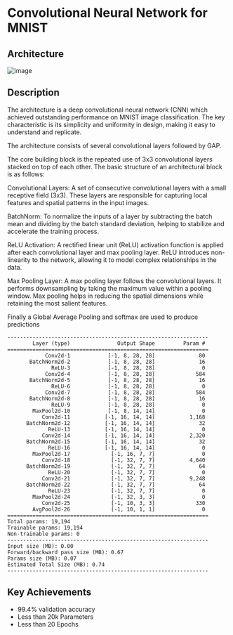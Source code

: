 # Convolutional Neural Network for MNIST

## Architecture
![image](https://github.com/selvaraj-sembulingam/ERA-V1/assets/66372829/1f32ee9a-d558-454e-9298-7773b2241f34)

## Description

The architecture is a deep convolutional neural network (CNN) which achieved outstanding performance on MNIST image classification. The key characteristic is its simplicity and uniformity in design, making it easy to understand and replicate.

The  architecture consists of several convolutional layers followed by GAP.

The core building block is the repeated use of 3x3 convolutional layers stacked on top of each other. The basic structure of an architectural block is as follows:

Convolutional Layers: A set of consecutive convolutional layers with a small receptive field (3x3). These layers are responsible for capturing local features and spatial patterns in the input images.

BatchNorm: To normalize the inputs of a layer by subtracting the batch mean and dividing by the batch standard deviation, helping to stabilize and accelerate the training process.

ReLU Activation: A rectified linear unit (ReLU) activation function is applied after each convolutional layer and max pooling layer. ReLU introduces non-linearity to the network, allowing it to model complex relationships in the data.

Max Pooling Layer: A max pooling layer follows the convolutional layers. It performs downsampling by taking the maximum value within a pooling window. Max pooling helps in reducing the spatial dimensions while retaining the most salient features.

Finally a Global Average Pooling and softmax are used to produce predictions
```
----------------------------------------------------------------
        Layer (type)               Output Shape         Param #
================================================================
            Conv2d-1            [-1, 8, 28, 28]              80
       BatchNorm2d-2            [-1, 8, 28, 28]              16
              ReLU-3            [-1, 8, 28, 28]               0
            Conv2d-4            [-1, 8, 28, 28]             584
       BatchNorm2d-5            [-1, 8, 28, 28]              16
              ReLU-6            [-1, 8, 28, 28]               0
            Conv2d-7            [-1, 8, 28, 28]             584
       BatchNorm2d-8            [-1, 8, 28, 28]              16
              ReLU-9            [-1, 8, 28, 28]               0
        MaxPool2d-10            [-1, 8, 14, 14]               0
           Conv2d-11           [-1, 16, 14, 14]           1,168
      BatchNorm2d-12           [-1, 16, 14, 14]              32
             ReLU-13           [-1, 16, 14, 14]               0
           Conv2d-14           [-1, 16, 14, 14]           2,320
      BatchNorm2d-15           [-1, 16, 14, 14]              32
             ReLU-16           [-1, 16, 14, 14]               0
        MaxPool2d-17             [-1, 16, 7, 7]               0
           Conv2d-18             [-1, 32, 7, 7]           4,640
      BatchNorm2d-19             [-1, 32, 7, 7]              64
             ReLU-20             [-1, 32, 7, 7]               0
           Conv2d-21             [-1, 32, 7, 7]           9,248
      BatchNorm2d-22             [-1, 32, 7, 7]              64
             ReLU-23             [-1, 32, 7, 7]               0
        MaxPool2d-24             [-1, 32, 3, 3]               0
           Conv2d-25             [-1, 10, 3, 3]             330
        AvgPool2d-26             [-1, 10, 1, 1]               0
================================================================
Total params: 19,194
Trainable params: 19,194
Non-trainable params: 0
----------------------------------------------------------------
Input size (MB): 0.00
Forward/backward pass size (MB): 0.67
Params size (MB): 0.07
Estimated Total Size (MB): 0.74
----------------------------------------------------------------
```

## Key Achievements
* 99.4% validation accuracy
* Less than 20k Parameters
* Less than 20 Epochs
